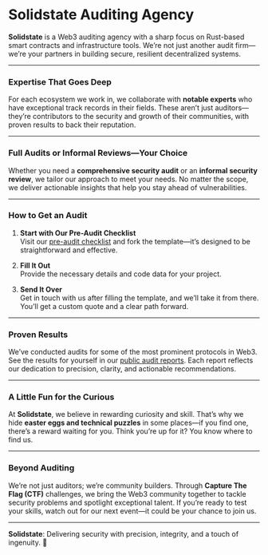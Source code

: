 # Solidstate Auditing Agency  

**Solidstate** is a Web3 auditing agency with a sharp focus on Rust-based smart contracts and infrastructure tools. We’re not just another audit firm—we’re your partners in building secure, resilient decentralized systems.  

---

### Expertise That Goes Deep  

For each ecosystem we work in, we collaborate with **notable experts** who have exceptional track records in their fields. These aren’t just auditors—they’re contributors to the security and growth of their communities, with proven results to back their reputation.  

---

### Full Audits or Informal Reviews—Your Choice  

Whether you need a **comprehensive security audit** or an **informal security review**, we tailor our approach to meet your needs. No matter the scope, we deliver actionable insights that help you stay ahead of vulnerabilities.  

---

### How to Get an Audit  

1. **Start with Our Pre-Audit Checklist**  
   Visit our [pre-audit checklist](https://github.com/solidstate-auditing/templates) and fork the template—it’s designed to be straightforward and effective.  

2. **Fill It Out**  
   Provide the necessary details and code data for your project.  

3. **Send It Over**  
   Get in touch with us after filling the template, and we’ll take it from there. You’ll get a custom quote and a clear path forward.  

---

### Proven Results  

We’ve conducted audits for some of the most prominent protocols in Web3. See the results for yourself in our [public audit reports](https://github.com/solidstate-auditing/audits-public). Each report reflects our dedication to precision, clarity, and actionable recommendations.  

---

### A Little Fun for the Curious  

At **Solidstate**, we believe in rewarding curiosity and skill. That’s why we hide **easter eggs and technical puzzles** in some places—if you find one, there’s a reward waiting for you. Think you’re up for it? You know where to find us.  

---

### Beyond Auditing  

We’re not just auditors; we’re community builders. Through **Capture The Flag (CTF)** challenges, we bring the Web3 community together to tackle security problems and spotlight exceptional talent. If you’re ready to test your skills, watch out for our next event—it could be your chance to join us.  

---

**Solidstate**: Delivering security with precision, integrity, and a touch of ingenuity. 🚀  